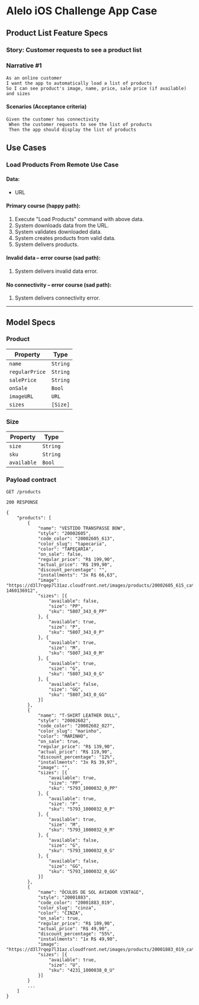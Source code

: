 # Alelo iOS Challenge App Case

## Product List Feature Specs

### Story: Customer requests to see a product list

### Narrative #1

```
As an online customer
I want the app to automatically load a list of products
So I can see product's image, name, price, sale price (if available) and sizes
```

#### Scenarios (Acceptance criteria)

```
Given the customer has connectivity
 When the customer requests to see the list of products
 Then the app should display the list of products
```

## Use Cases

### Load Products From Remote Use Case

#### Data:
- URL

#### Primary course (happy path):
1. Execute "Load Products" command with above data.
2. System downloads data from the URL.
3. System validates downloaded data.
4. System creates products from valid data.
5. System delivers products.

#### Invalid data – error course (sad path):
1. System delivers invalid data error.

#### No connectivity – error course (sad path):
1. System delivers connectivity error.

---

## Model Specs

### Product

| Property      | Type          |
|---------------|---------------|
| `name`        | `String`      |
| `regularPrice`| `String`      |
| `salePrice`   | `String`      |
| `onSale`      | `Bool`        |
| `imageURL`    | `URL`         |
| `sizes`       | `[Size]`      |

### Size

| Property      | Type          |
|---------------|---------------|
| `size`        | `String`      |
| `sku`         | `String`      |
| `available`   | `Bool`        |

### Payload contract

```
GET /products

200 RESPONSE

{
	"products": [
        {
            "name": "VESTIDO TRANSPASSE BOW",
            "style": "20002605",
            "code_color": "20002605_613",
            "color_slug": "tapecaria",
            "color": "TAPEÇARIA",
            "on_sale": false,
            "regular_price": "R$ 199,90",
            "actual_price": "R$ 199,90",
            "discount_percentage": "",
            "installments": "3x R$ 66,63",
            "image": "https://d3l7rqep7l31az.cloudfront.net/images/products/20002605_615_catalog_1.jpg?1460136912",
            "sizes": [{
                "available": false,
                "size": "PP",
                "sku": "5807_343_0_PP"
            }, {
                "available": true,
                "size": "P",
                "sku": "5807_343_0_P"
            }, {
                "available": true,
                "size": "M",
                "sku": "5807_343_0_M"
            }, {
                "available": true,
                "size": "G",
                "sku": "5807_343_0_G"
            }, {
                "available": false,
                "size": "GG",
                "sku": "5807_343_0_GG"
            }]
        },
        {
            "name": "T-SHIRT LEATHER DULL",
            "style": "20002602",
            "code_color": "20002602_027",
            "color_slug": "marinho",
            "color": "MARINHO",
            "on_sale": true,
            "regular_price": "R$ 139,90",
            "actual_price": "R$ 119,90",
            "discount_percentage": "12%",
            "installments": "3x R$ 39,97",
            "image": "",
            "sizes": [{
                "available": true,
                "size": "PP",
                "sku": "5793_1000032_0_PP"
            }, {
                "available": true,
                "size": "P",
                "sku": "5793_1000032_0_P"
            }, {
                "available": true,
                "size": "M",
                "sku": "5793_1000032_0_M"
            }, {
                "available": false,
                "size": "G",
                "sku": "5793_1000032_0_G"
            }, {
                "available": false,
                "size": "GG",
                "sku": "5793_1000032_0_GG"
            }]
        },
        {
            "name": "ÓCULOS DE SOL AVIADOR VINTAGE",
            "style": "20001883",
            "code_color": "20001883_019",
            "color_slug": "cinza",
            "color": "CINZA",
            "on_sale": true,
            "regular_price": "R$ 109,90",
            "actual_price": "R$ 49,90",
            "discount_percentage": "55%",
            "installments": "1x R$ 49,90",
            "image": "https://d3l7rqep7l31az.cloudfront.net/images/products/20001883_019_catalog_1.jpg?",
            "sizes": [{
                "available": true,
                "size": "U",
                "sku": "4231_1000038_0_U"
            }]
	    }
		...
	]
}
```